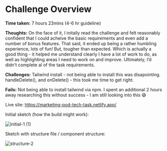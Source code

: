 # Challenge Overview

**Time taken:** 7 hours 23mins (4-6 hr guideline)
<br>

**Thoughts:** On the face of it, I initally read the challenge and felt reasonably confident that I could acheive the basic requirements and even add a number of bonus features. 
That said, it ended up being a rather humbling experience, lots of fun! But, tougher than expected. Which is actually a good thing - it helped me understand clearly I have a lot of work to do, as well as highlighting areas I need to work on and improve. Ultimately, I’d didn’t complete al of the task requirements.
<br>

**Challenges:** Tailwind install - not being able to install this was disapointing. handleDelete(), and onDelete() - this took me time to get right.
<br>

**Fails:** Not being able to install tailwind via npm. I spent an additional 2 hours away researching this without success - I am still looking into this 😅
<br>

Live site: https://marketing-pod-tech-task.netlify.app/

Initial sketch (how the build might work):

![initial-1 (1)](https://github.com/JAldo1980/marketing-pod-dashboard-challenge/assets/80925002/86104663-1fe9-4453-add4-2394b09ee82f)

Sketch with structure file / component structure:

![structure-2](https://github.com/JAldo1980/marketing-pod-dashboard-challenge/assets/80925002/3de0e750-3aca-4c18-ac04-90ad7a112ac1)

